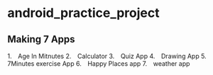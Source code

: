 # android_practice_project
## Making 7 Apps
1. Age In Mitnutes
2. Calculator
3. Quiz App
4. Drawing App
5. 7Minutes exercise App
6. Happy Places app
7. weather app
